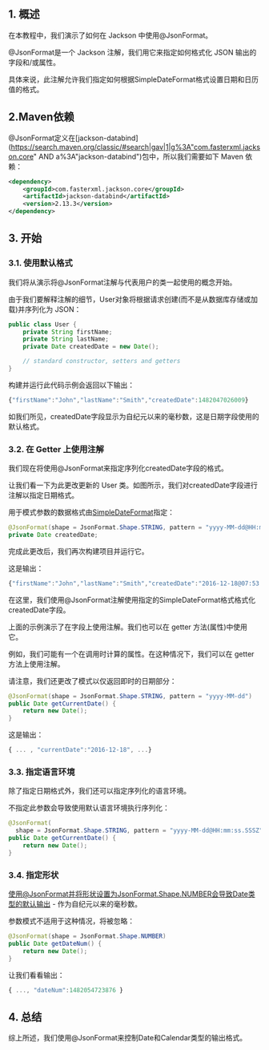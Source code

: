 ## 1. 概述

在本教程中，我们演示了如何在 Jackson 中使用@JsonFormat。

@JsonFormat是一个 Jackson 注解，我们用它来指定如何格式化 JSON 输出的字段和/或属性。

具体来说，此注解允许我们指定如何根据SimpleDateFormat格式设置日期和日历值的格式。

## 2.Maven依赖

@JsonFormat定义在[jackson-databind](https://search.maven.org/classic/#search|gav|1|g%3A"com.fasterxml.jackson.core" AND a%3A"jackson-databind")包中，所以我们需要如下 Maven 依赖：

```xml
<dependency>
    <groupId>com.fasterxml.jackson.core</groupId>
    <artifactId>jackson-databind</artifactId>
    <version>2.13.3</version>
</dependency>
```

## 3. 开始

### 3.1. 使用默认格式

我们将从演示将@JsonFormat注解与代表用户的类一起使用的概念开始。

由于我们要解释注解的细节，User对象将根据请求创建(而不是从数据库存储或加载)并序列化为 JSON：

```java
public class User {
    private String firstName;
    private String lastName;
    private Date createdDate = new Date();

    // standard constructor, setters and getters
}

```

构建并运行此代码示例会返回以下输出：

```javascript
{"firstName":"John","lastName":"Smith","createdDate":1482047026009}
```

如我们所见，createdDate字段显示为自纪元以来的毫秒数，这是日期字段使用的默认格式。

### 3.2. 在 Getter 上使用注解

我们现在将使用@JsonFormat来指定序列化createdDate字段的格式。

让我们看一下为此更改更新的 User 类。如图所示，我们对createdDate字段进行注解以指定日期格式。

用于模式参数的数据格式由[SimpleDateFormat](https://docs.oracle.com/en/java/javase/11/docs/api/java.base/java/text/SimpleDateFormat.html)指定：

```java
@JsonFormat(shape = JsonFormat.Shape.STRING, pattern = "yyyy-MM-dd@HH:mm:ss.SSSZ")
private Date createdDate;
```

完成此更改后，我们再次构建项目并运行它。

这是输出：

```javascript
{"firstName":"John","lastName":"Smith","createdDate":"2016-12-18@07:53:34.740+0000"}
```

在这里，我们使用@JsonFormat注解使用指定的SimpleDateFormat格式格式化createdDate字段。

上面的示例演示了在字段上使用注解。我们也可以在 getter 方法(属性)中使用它。

例如，我们可能有一个在调用时计算的属性。在这种情况下，我们可以在 getter 方法上使用注解。

请注意，我们还更改了模式以仅返回即时的日期部分：

```java
@JsonFormat(shape = JsonFormat.Shape.STRING, pattern = "yyyy-MM-dd")
public Date getCurrentDate() {
    return new Date();
}
```

这是输出：

```javascript
{ ... , "currentDate":"2016-12-18", ...}
```

### 3.3. 指定语言环境

除了指定日期格式外，我们还可以指定序列化的语言环境。

不指定此参数会导致使用默认语言环境执行序列化：

```java
@JsonFormat(
  shape = JsonFormat.Shape.STRING, pattern = "yyyy-MM-dd@HH:mm:ss.SSSZ", locale = "en_GB")
public Date getCurrentDate() {
    return new Date();
}
```

### 3.4. 指定形状

使用@JsonFormat并将形状设置为JsonFormat.Shape.NUMBER会导致Date类型的默认输出 - 作为自纪元以来的毫秒数。

参数模式不适用于这种情况，将被忽略：

```java
@JsonFormat(shape = JsonFormat.Shape.NUMBER)
public Date getDateNum() {
    return new Date();
}
```

让我们看看输出：

```javascript
{ ..., "dateNum":1482054723876 }
```

## 4. 总结

综上所述，我们使用@JsonFormat来控制Date和Calendar类型的输出格式。